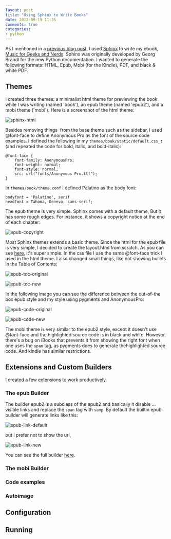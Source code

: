 ```yaml
---
layout: post
title: "Using Sphinx to Write Books"
date: 2012-09-19 11:35
comments: true
categories:
- python
---
```


As I mentioned in a [previous blog post], I used [Sphinx] to write my
ebook, [Music for Geeks and Nerds]. Sphinx was originally developed by
Georg Brandl for the new Python documentation. I wanted to generate
the following formats: HTML, Epub, Mobi (for the Kindle), PDF, and
black & white PDF.

<!-- more -->

## Themes

I created three themes: a minimalist html theme for previewing the book
while I was writing (named 'book'), an epub theme (named 'epub2'), and a
mobi theme ('mobi'). Here is a screenshot of the html theme:

![](/images/2012/09/19/sphinx-html.png "sphinx-html")

Besides removing things  from the base theme such as the sidebar, I
used @font-face to define Anonymous Pro as the font of the source code
examples. I defined the following in my
`themes/book/static/default.css_t` (and repeated the code for bold,
italic, and bold-italic):

    @font-face {
        font-family: AnonymousPro;
        font-weight: normal;
        font-style: normal;
        src: url("fonts/Anonymous Pro.ttf");
    }

In `themes/book/theme.conf` I defined Palatino as the body font:

    bodyfont = 'Palatino', serif
    headfont = Tahoma, Geneva, sans-serif;

The epub theme is very simple. Sphinx comes with a default theme, But it
has some rough edges. For instance, it shows a copyright notice at the
end of each chapter:

![](/images/2012/09/19/epub-copyright.png "epub-copyright")

Most Sphinx themes extends a basic theme. Since the html for the epub
file is very simple, I decided to create the layout.html from scratch.
As you can
see [here](https://gist.github.com/3212526 "layout.html for the epub version"),
it's super simple. In the css file I use the same @font-face trick I
used in the html theme. I also changed small things, like not showing
bullets in the Table of Contents:

![](/images/2012/09/19/epub-toc-original.png "epub-toc-original")

![](/images/2012/09/19/epub-toc-new.png "epub-toc-new")

In the following image you can see the difference between the out-of-the
box epub style and my style using pygments and AnonymousPro:

![](/images/2012/09/19/epub-code-original.png "epub-code-original")

![](/images/2012/09/19/epub-code-new.png "epub-code-new")

The mobi theme is very similar to the epub2 style, except it doesn't
use @font-face and the highlighted source code is in black and white.
However, there's a bug on iBooks that prevents it from showing the
right font when one uses the `span` tag, as pygments does to generate
thehighlighted source code. And kindle has similar restrictions.

## Extensions and Custom Builders

I created a few extensions to work productively.

### The epub Builder

The builder epub2 is a subclass of the epub2 and basically it disable
... visible links and replace the `span` tag with `samp`. By default
the builtin epub builder will generate links like this:

![](/images/2012/09/19/epub-link-default.png "epub-link-default")

but I prefer not to show the url,

![](/images/2012/09/19/epub-link-new.png "epub-link-new")

You can see the full builder [here](https://gist.github.com/3212745).

### The mobi Builder

### Code examples

### Autoimage

## Configuration

## Running

<!-- Links -->

[previous blog post]: http://pedrokroger.com/2012/07/music-for-geeks-and-nerds/ "My ebook: Music for Geeks and Nerds"
[Sphinx]: http://sphinx.pocoo.org/ "Sphinx"
[Music for Geeks and Nerds]: http://musicforgeeksandnerds.com/ "Music for Geeks and Nerds"


